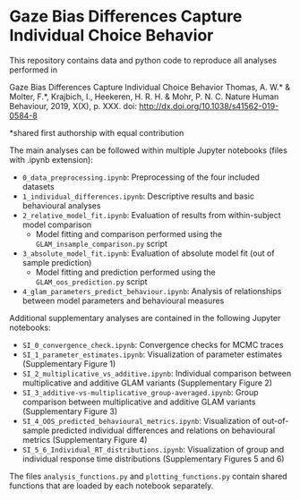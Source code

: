 # Gaze Bias Differences Capture Individual Choice Behavior

This repository contains data and python code to reproduce all analyses performed in

Gaze Bias Differences Capture Individual Choice Behavior
Thomas, A. W.* & Molter, F.*, Krajbich, I., Heekeren, H. R. H. & Mohr, P. N. C.
Nature Human Behaviour, 2019, X(X), p. XXX. doi: http://dx.doi.org/10.1038/s41562-019-0584-8

*shared first authorship with equal contribution

The main analyses can be followed within multiple Jupyter notebooks (files with .ipynb extension):

- `0_data_preprocessing.ipynb`: Preprocessing of the four included datasets
- `1_individual_differences.ipynb`: Descriptive results and basic behavioural analyses
- `2_relative_model_fit.ipynb`: Evaluation of results from within-subject model comparison
    - Model fitting and comparison performed using the `GLAM_insample_comparison.py` script
- `3_absolute_model_fit.ipynb`: Evaluation of absolute model fit (out of sample prediction)
    - Model fitting and prediction performed using the `GLAM_oos_prediction.py` script
- `4_glam_parameters_predict_behaviour.ipynb`: Analysis of relationships between model parameters and behavioural measures

Additional supplementary analyses are contained in the following Jupyter notebooks:

- `SI_0_convergence_check.ipynb`: Convergence checks for MCMC traces
- `SI_1_parameter_estimates.ipynb`: Visualization of parameter estimates (Supplementary Figure 1)
- `SI_2_multiplicative_vs_additive.ipynb`: Individual comparison between multiplicative and additive GLAM variants (Supplementary Figure 2)
- `SI_3_additive-vs-multiplicative_group-averaged.ipynb`: Group comparison between multiplicative and additive GLAM variants (Supplementary Figure 3)
- `SI_4_OOS_predicted_behavioural_metrics.ipynb`: Visualization of out-of-sample predicted individual differences and relations on behavioural metrics (Supplementary Figure 4)
- `SI_5_6_Individual_RT_distributions.ipynb`: Visualization of group and individual response time distributions (Supplementary Figures 5 and 6)

The files `analysis_functions.py` and `plotting_functions.py` contain shared functions that are loaded by each notebook separately.
